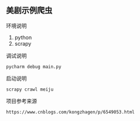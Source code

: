 ## 美剧示例爬虫

环境说明
1. python
2. scrapy

调试说明
```shell
pycharm debug main.py
```

启动说明
```shell
scrapy crawl meiju
```

项目参考来源
```shell
https://www.cnblogs.com/kongzhagen/p/6549053.html
```